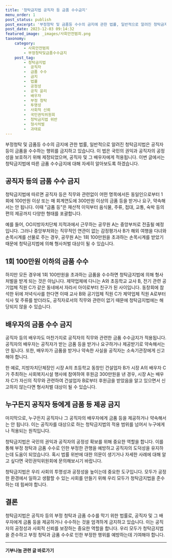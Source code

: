 ```yaml
---
title: '청탁금지법 공직자 등 금품 수수금지'
menu_order: 1
post_status: publish
post_excerpt: '부정청탁 및 금품등 수수의 금지에 관한 법률, 일반적으로 알려진 청탁금지법은 공직자 등이 금품을 수수하는 행위를 금지하고 있습니다. 이 법은 국민의 권익과 공직자의 공정성을 보호하기 위해 제정되었으며, 공직자 및 그 배우자에게 적용됩니다. 이번 글에서는 청탁금지법에 따른 금품 수수금지에 대해 자세히 알아보도록 하겠습니다.'
post_date: 2023-12-03 09:14:32
featured_image: _images/사회안전범죄.png
taxonomy:
    category:
        - 사회안전범죄
        - 부정청탁및금품수수금지
    post_tag:
        - 청탁금지법
        -  공직자
        -  금품 수수
        -  금지
        -  법률
        -  공정성
        -  공직 윤리
        -  배우자
        -  부정 청탁
        -  투명성
        -  사회적 신뢰
        -  국민권익위원회
        -  청탁금지법 위반
        -  형사처벌
        -  과태료
---
```




부정청탁 및 금품등 수수의 금지에 관한 법률, 일반적으로 알려진 청탁금지법은 공직자 등이 금품을 수수하는 행위를 금지하고 있습니다. 이 법은 국민의 권익과 공직자의 공정성을 보호하기 위해 제정되었으며, 공직자 및 그 배우자에게 적용됩니다. 이번 글에서는 청탁금지법에 따른 금품 수수금지에 대해 자세히 알아보도록 하겠습니다.

## 공직자 등의 금품 수수 금지

청탁금지법에 따르면 공직자 등은 직무와 관련없이 어떤 명목에서든 동일인으로부터 1회에 100만원 이상 또는 매 회계연도에 300만원 이상의 금품 등을 받거나 요구, 약속해서는 안 됩니다. 이때 "금품 등"은 재산적 이익부터 음식물, 주류, 접대, 교통, 숙박 등의 편의 제공까지 다양한 형태를 포괄합니다.

예를 들어, OO지방자치단체 지적과에서 근무하는 공무원 A는 중앙부처로 전출될 예정입니다. 그러나 중앙부처와는 직무적인 연관이 없는 감정평가사 B가 해외 여행을 다녀와 손목시계를 선물로 주는 경우, 공무원 A는 1회 100만원을 초과하는 손목시계를 받았기 때문에 청탁금지법에 의해 형사처벌 대상이 될 수 있습니다.

## 1회 100만원 이하의 금품 수수

하지만 모든 경우에 1회 100만원을 초과하는 금품을 수수하면 청탁금지법에 의해 형사처벌을 받게 되는 것은 아닙니다. 제약업체에 다니는 A와 초등학교 교사 B, 전기 관련 공기업체 직원 C가 같은 동네에서 자라서 아이로부터 친구가 된 사이입니다. 동창회에 참석한 뒤에 저녁식사를 한다면 이때 교사 B와 공기업체 직원 C가 제약업체 직원 A로부터 식사 및 주류를 받더라도, 공직자로서의 직무와 관련이 없기 때문에 청탁금지법에는 해당되지 않을 수 있습니다.

## 배우자의 금품 수수 금지

공직자 등의 배우자도 마찬가지로 공직자의 직무와 관련한 금품 수수금지가 적용됩니다. 공직자의 배우자는 공직자가 받는 금품 등을 받거나 요구하거나 제공받기로 약속해서는 안 됩니다. 또한, 배우자가 금품을 받거나 약속한 사실을 공직자는 소속기관장에게 신고해야 합니다.

한 예로, 지방자치단체장인 시장 A의 초등학교 동창인 건설업자 B가 시장 A의 배우자 C가 주최하는 사회복지시설 행사에 참여하여 후원금 300만원을 낸 경우, 시장 A는 배우자 C가 자신의 직무와 관련하여 건설업자 B로부터 후원금을 받았음을 알고 있으면서 신고하지 않는다면 형사처벌 대상이 될 수 있습니다.

## 누구든지 공직자 등에게 금품 등 제공 금지

마지막으로, 누구든지 공직자나 그 공직자의 배우자에게 금품 등을 제공하거나 약속해서는 안 됩니다. 이는 공직자를 대상으로 하는 청탁금지법의 적용 범위를 넘어서 누구에게나 적용되는 원칙입니다.

청탁금지법은 국민의 권익과 공직자의 공정성 확보를 위해 중요한 역할을 합니다. 이를 통해 부정 청탁과 금품 수수로 인한 부정한 관행을 예방하고 공직자의 도덕성을 유지하는데 도움이 되었습니다. 혹시 법률 위반에 대한 의문이 생기거나 자세한 사례에 대해 알고 싶다면 국민권익위원회에 문의해보시기 바랍니다.

청탁금지법은 우리 사회의 투명성과 공정성을 높이는데 중요한 도구입니다. 모두가 공정한 환경에서 일하고 생활할 수 있는 사회를 만들기 위해 우리 모두가 청탁금지법을 준수하는 데 힘써야 합니다.

## 결론

청탁금지법은 공직자 등의 부정 청탁과 금품 수수를 막기 위한 법률로, 공직자 및 그 배우자에게 금품 등을 제공하거나 수수하는 것을 엄격하게 금지하고 있습니다. 이는 공직자의 공정성과 사회적 신뢰를 보장하는 중요한 역할을 합니다. 우리 모두가 청탁금지법을 준수하고 부정 청탁과 금품 수수로 인한 부정한 행위를 예방하는데 기여해야 합니다.


<!-- wp:separator -->
<hr class="wp-block-separator has-alpha-channel-opacity"/>
<!-- /wp:separator -->

<!-- wp:group {"backgroundColor":"base","layout":{"type":"constrained"}} -->
<div class="wp-block-group has-base-background-color has-background"><!-- wp:paragraph {"align":"center","fontSize":"medium"} -->
<p class="has-text-align-center has-large-font-size"><strong>기부나눔 관련 글 바로가기</strong></p>
<!-- /wp:paragraph -->


<!-- wp:latest-posts
{"categories":[{"id":15165,"count":19,"description":"","link":"https://uknowlaw.com/category/%ea%b8%b0%eb%b6%80%eb%82%98%eb%88%94/","name":"기부나눔","slug":"기부나눔","taxonomy":"category","parent":0,"meta":[],"_links":{"self":[{"href":"https://uknowlaw.com/wp-json/wp/v2/categories/15165"}],"collection":[{"href":"https://uknowlaw.com/wp-json/wp/v2/categories"}],"about":[{"href":"https://uknowlaw.com/wp-json/wp/v2/taxonomies/category"}],"wp:post_type":[{"href":"https://uknowlaw.com/wp-json/wp/v2/posts?categories=15165"}],"curies":[{"name":"wp","href":"https://api.w.org/{rel}","templated":true}]}}],"postsToShow":100,"excerptLength":28,"postLayout":"grid","columns":2,"featuredImageAlign":"left","featuredImageSizeSlug":"large","fontSize":"small"} /--></div>
<!-- /wp:group -->